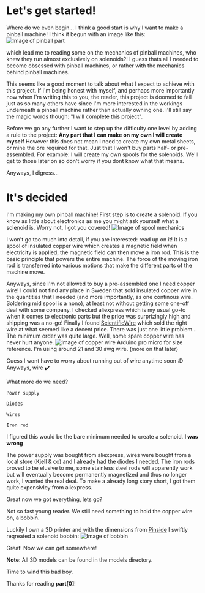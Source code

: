 
# Let's get started!
Where do we even begin... I think a good start is why I want to make a pinball machine!
I think it begun with an image like this:
![Image of pinball part](https://lh3.googleusercontent.com/proxy/3aMRH_PUUcJp-Ba_dLPP5OP7MFL-Rfubt07uwJyXcvG3z9zjtrJOyp1QxXFzm2kD1Gy_moHBQC2hg6xzEEs)

which lead me to reading some on the mechanics of pinball machines, who knew they run almost exclusively on solenoids?! I guess thats all I needed to become obsessed with pinball machines, or rather with the mechanics behind pinball machines.

This seems like a good moment to talk about what I expect to achieve with this project. If I'm being honest with myself, and perhaps more importantly now when I'm writing this to you, the reader, this project is doomed to fail just as so many others have since I'm more interested in the workings underneath a pinball machine rather than actually owning one. 
I'll still say the magic words though: "I will complete this project".

Before we go any further I want to step up the difficulty one level by adding a rule to the project:
**Any part that I can make on my own I will create myself**
However this does not mean I need to create my own metal sheets, or mine the ore required for that. Just that I won't buy parts half- or pre-assembled. For example: I will create my own spools for the solenoids. We'll get to those later on so don't worry if you dont know what that means.

Anyways, I digress...

 # It's decided
 I'm making my own pinball machine!
 First step is to create a solenoid. If you know as little about electronics as me you might ask yourself what a solenoid is. Worry not, I got you covered!
 ![Image of spool mechanics](https://www.justscience.in/wp-content/uploads/2017/05/HOW-DOES-A-SOLENOID-WORK.jpg)
 
 I won't go too much into detail, if you are interested: read up on it! It is a spool of insulated copper wire which creates a magnetic field when electricity is applied, the magnetic field can then move a iron rod. This is the basic principle that powers the entire machine. The force of the moving iron rod is transferred into various motions that make the different parts of the machine move.

 Anyways, since I'm not allowed to buy a pre-assembled one I need copper wire!
 I could not find any place in Sweden that sold insulated copper wire in the quantities that I needed (and more importantly, as one continous wire. Soldering mid spool is a nono), at least not without getting some one-off deal with some company. I checked aliexpress which is my usual go-to when it comes to electronic parts but the price was surprizingly high and shipping was a no-go! Finally I found [ScientificWire](https://www.scientificwire.com/) which sold the right wire at what seemed like a decent price. There was just one little problem... The minimum order was quite large. 
 Well, some spare copper wire has never hurt anyone.
![Image of copper wire](https://i.imgur.com/JyKKtTa.jpeg)
Arduino pro micro for size reference. I'm using around 21 and 30 awg wire. (more on that later)

Guess I wont have to worry about running out of wire anytime soon :D
Anyways, wire ✔️

What more do we need?

`Power supply`

`Diodes`

`Wires`

`Iron rod`


I figured this would be the bare minimum needed to create a solenoid. **I was wrong**

The power supply was bought from aliexpress, wires were bought from a local store (Kjell & co) and I already had the diodes I needed. The iron rods proved to be elusive to me, some stainless steel rods will apparently work but will eventually become permanently magnetized and thus no longer work, I wanted the real deal. To make a already long story short, I got them quite expensivley from aliexpress.


Great now we got everything, lets go?

Not so fast young reader. We still need something to hold the copper wire on, a bobbin.

Luckily I own a 3D printer and with the dimensions from [Pinside](https://pinside.com/pinball/forum/topic/coil-dimensions) I swiftly reqreated a solenoid bobbin:
![Image of bobbin](https://i.imgur.com/AErI18O.jpg)

Great! Now we can get somewhere!

**Note**: All 3D models can be found in the models directory.


Time to wind this bad boy.

Thanks for reading **part[0]**!